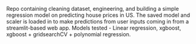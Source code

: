 Repo containing cleaning dataset, engineering, and building a simple regression model on predicting house prices in US. The saved model and scaler is loaded in to make predictions from user inputs coming in from a streamlit-based web app.
Models tested - Linear regression, xgboost, xgboost + gridsearchCV + polynomial regression.
